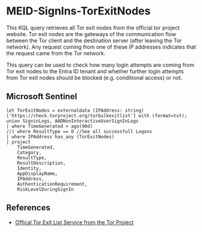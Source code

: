 # MEID-SignIns-TorExitNodes
This KQL query retrieves all Tor exit nodes from the official tor project website. Tor exit nodes are the gateways of the communication flow between the Tor client and the destination server (after leaving the Tor network). Any request coming from one of these IP addresses indicates that the request came from the Tor network.

This query can be used to check how many login attempts are coming from Tor exit nodes to the Entra ID tenant and whether further login attempts from Tor exit nodes should be blocked (e.g. conditional access) or not.

## Microsoft Sentinel
```kql
let TorExitNodes = externaldata (IPAddress: string) ['https://check.torproject.org/torbulkexitlist'] with (format=txt);
union SigninLogs, AADNonInteractiveUserSignInLogs
| where TimeGenerated > ago(90d)
//| where ResultType == 0 //See all successfull Logons
| where IPAddress has_any (TorExitNodes)
| project
    TimeGenerated,
    Category,
    ResultType,
    ResultDescription,
    Identity,
    AppDisplayName,
    IPAddress,
    AuthenticationRequirement,
    RiskLevelDuringSignIn
```

## References
- [Offical Tor Exit List Service from the Tor Project](https://check.torproject.org/torbulkexitlist)